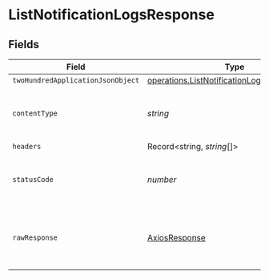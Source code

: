 # ListNotificationLogsResponse


## Fields

| Field                                                                                                      | Type                                                                                                       | Required                                                                                                   | Description                                                                                                |
| ---------------------------------------------------------------------------------------------------------- | ---------------------------------------------------------------------------------------------------------- | ---------------------------------------------------------------------------------------------------------- | ---------------------------------------------------------------------------------------------------------- |
| `twoHundredApplicationJsonObject`                                                                          | [operations.ListNotificationLogsResponseBody](../../models/operations/listnotificationlogsresponsebody.md) | :heavy_minus_sign:                                                                                         | OK                                                                                                         |
| `contentType`                                                                                              | *string*                                                                                                   | :heavy_check_mark:                                                                                         | HTTP response content type for this operation                                                              |
| `headers`                                                                                                  | Record<string, *string*[]>                                                                                 | :heavy_minus_sign:                                                                                         | N/A                                                                                                        |
| `statusCode`                                                                                               | *number*                                                                                                   | :heavy_check_mark:                                                                                         | HTTP response status code for this operation                                                               |
| `rawResponse`                                                                                              | [AxiosResponse](https://axios-http.com/docs/res_schema)                                                    | :heavy_minus_sign:                                                                                         | Raw HTTP response; suitable for custom response parsing                                                    |